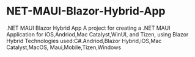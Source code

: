 # NET-MAUI-Blazor-Hybrid-App
.NET MAUI Blazor Hybrid App  A project for creating a .NET MAUI Application for iOS,Andriod,Mac Catalyst,WinUI, and Tizen, using Blazor Hybrid   Technologies used:C#.Andriod,Blazor Hybrid,iOS,Mac Catalyst,MacOS, Maui,Mobile,Tizen,Windows
